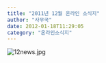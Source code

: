 ```yaml
---
title: "2011년 12월 온라인 소식지"
author: "사무국"
date: 2012-01-18T11:29:05
category: "온라인소식지"
---
```


![12news.jpg](/files/attach/images/1659/705/001/c8e0095c41f457fd45adfbd6cfbb0eaa.jpg)
